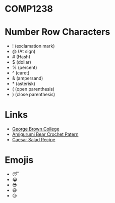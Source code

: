 # COMP1238
# Number Row Characters
- ! (exclamation mark)
- @ (At sign)
- \# (Hash)
- $ (dollar)
- % (percent)
- ^ (caret)
- & (ampersand)
- \* (asterisk)
- ( (open parenthesis)
- ) (close parenthesis)

 # Links
- [George Brown College](https://www.georgebrown.ca/)
- [Amigurumi Bear Crochet Patern](https://www.craftpassion.com/amigurumi-bear-crochet-pattern/)
- [Caesar Salad Recipe](https://natashaskitchen.com/caesar-salad-recipe/)

# Emojis  
- 😴
- 😭
- 😎
- 😃
- 😢
